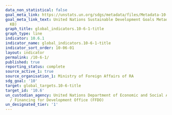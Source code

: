 ```yaml
---
data_non_statistical: false
goal_meta_link: https://unstats.un.org/sdgs/metadata/files/Metadata-10-06-01.pdf
goal_meta_link_text: United Nations Sustainable Development Goals Metadata (PDF 201
  KB)
graph_title: global_indicators.10-6-1-title
graph_type: line
indicator: 10.6.1
indicator_name: global_indicators.10-6-1-title
indicator_sort_order: 10-06-01
layout: indicator
permalink: /10-6-1/
published: true
reporting_status: complete
source_active_1: true
source_organisation_1: Ministry of Foreign Affairs of RA
sdg_goal: '10'
target: global_targets.10-6-title
target_id: '10.6'
un_custodian_agency: United Nations Department of Economic and Social Affairs (DESA)
  / Financing for Development Office (FFDO)
un_designated_tier: '1'
---
```


